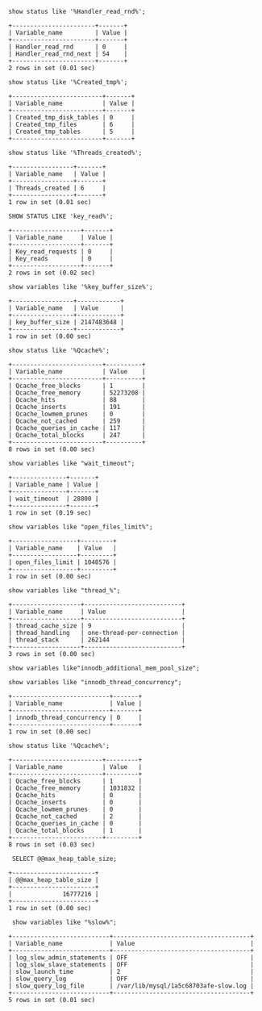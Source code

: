 <!--
author: Jack.Spanrrows
date: 2019-01-26 
title: MySQL常用命令行参数查询
tags: mysql
category: MySQL
status: publish
summary: MySQL常用命令行参数查询
-->

```show status like '%Handler_read_rnd%';```
```
+-----------------------+-------+
| Variable_name         | Value |
+-----------------------+-------+
| Handler_read_rnd      | 0     |
| Handler_read_rnd_next | 54    |
+-----------------------+-------+
2 rows in set (0.01 sec)
```

```show status like '%Created_tmp%';```

```
+-------------------------+-------+
| Variable_name           | Value |
+-------------------------+-------+
| Created_tmp_disk_tables | 0     |
| Created_tmp_files       | 6     |
| Created_tmp_tables      | 5     |
+-------------------------+-------+
```
```show status like '%Threads_created%';```
```
+-----------------+-------+
| Variable_name   | Value |
+-----------------+-------+
| Threads_created | 6     |
+-----------------+-------+
1 row in set (0.01 sec)
```

```SHOW STATUS LIKE 'key_read%';```

```
+-------------------+-------+
| Variable_name     | Value |
+-------------------+-------+
| Key_read_requests | 0     |
| Key_reads         | 0     |
+-------------------+-------+
2 rows in set (0.02 sec)
```

```show variables like '%key_buffer_size%';```
```
+-----------------+------------+
| Variable_name   | Value      |
+-----------------+------------+
| key_buffer_size | 2147483648 |
+-----------------+------------+
1 row in set (0.00 sec)
```

```show status like '%Qcache%';```
```
+-------------------------+----------+
| Variable_name           | Value    |
+-------------------------+----------+
| Qcache_free_blocks      | 1        |
| Qcache_free_memory      | 52273208 |
| Qcache_hits             | 88       |
| Qcache_inserts          | 191      |
| Qcache_lowmem_prunes    | 0        |
| Qcache_not_cached       | 259      |
| Qcache_queries_in_cache | 117      |
| Qcache_total_blocks     | 247      |
+-------------------------+----------+
8 rows in set (0.00 sec)
```

```show variables like "wait_timeout";```
```
+---------------+-------+
| Variable_name | Value |
+---------------+-------+
| wait_timeout  | 28800 |
+---------------+-------+
1 row in set (0.19 sec)
```
```show variables like "open_files_limit%";```
```
+------------------+---------+
| Variable_name    | Value   |
+------------------+---------+
| open_files_limit | 1048576 |
+------------------+---------+
1 row in set (0.00 sec)
```

```show variables like "thread_%";```
```
+-------------------+---------------------------+
| Variable_name     | Value                     |
+-------------------+---------------------------+
| thread_cache_size | 9                         |
| thread_handling   | one-thread-per-connection |
| thread_stack      | 262144                    |
+-------------------+---------------------------+
3 rows in set (0.00 sec)

```
```show variables like"innodb_additional_mem_pool_size";```

```show variables like "innodb_thread_concurrency";```
```
+---------------------------+-------+
| Variable_name             | Value |
+---------------------------+-------+
| innodb_thread_concurrency | 0     |
+---------------------------+-------+
1 row in set (0.00 sec)

```
```show status like '%Qcache%';```
```
+-------------------------+---------+
| Variable_name           | Value   |
+-------------------------+---------+
| Qcache_free_blocks      | 1       |
| Qcache_free_memory      | 1031832 |
| Qcache_hits             | 0       |
| Qcache_inserts          | 0       |
| Qcache_lowmem_prunes    | 0       |
| Qcache_not_cached       | 2       |
| Qcache_queries_in_cache | 0       |
| Qcache_total_blocks     | 1       |
+-------------------------+---------+
8 rows in set (0.03 sec)

```
``` SELECT @@max_heap_table_size;```
```
+-----------------------+
| @@max_heap_table_size |
+-----------------------+
|              16777216 |
+-----------------------+
1 row in set (0.00 sec)
```

``` show variables like "%slow%";```
```
+---------------------------+--------------------------------------+
| Variable_name             | Value                                |
+---------------------------+--------------------------------------+
| log_slow_admin_statements | OFF                                  |
| log_slow_slave_statements | OFF                                  |
| slow_launch_time          | 2                                    |
| slow_query_log            | OFF                                  |
| slow_query_log_file       | /var/lib/mysql/1a5c68703afe-slow.log |
+---------------------------+--------------------------------------+
5 rows in set (0.01 sec)
```